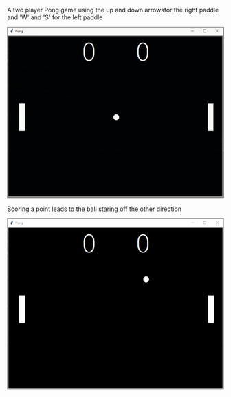 A two player Pong game using the up and down arrowsfor the right paddle and 'W' and 'S' for the left paddle

![Game Example GIF](https://github.com/bmeytar/Python-Portfolio/blob/main/Pong/gifs/Main_game.gif)

Scoring a point leads to the ball staring off the other direction

![Scoring GIF](https://github.com/bmeytar/Python-Portfolio/blob/main/Pong/gifs/Scoring.gif)
